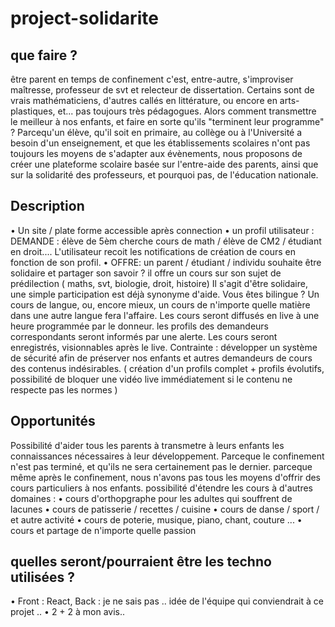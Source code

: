 # project-solidarite

## que faire ?
être parent en temps de confinement c'est, entre-autre, s'improviser maîtresse, professeur de svt et relecteur de dissertation.
Certains sont de vrais mathématiciens, d'autres callés en littérature, ou encore en arts-plastiques, et... pas toujours très pédagogues.
Alors comment transmettre le meilleur à nos enfants, et faire en sorte qu'ils "terminent leur programme" ?
Parcequ'un élève, qu'il soit en primaire, au collège ou à l'Université a besoin d'un enseignement, et que les établissements scolaires n'ont pas toujours les moyens de s'adapter aux évènements, nous proposons de créer une plateforme scolaire basée sur l'entre-aide des parents, ainsi que sur la solidarité des professeurs, et pourquoi pas, de l'éducation nationale.
## Description
• Un site / plate forme accessible après connection
• un profil utilisateur : DEMANDE : élève de 5èm cherche cours de math / élève de CM2 / étudiant en droit....
   L'utilisateur recoit les notifications de création de cours en fonction de son profil.
• OFFRE: un parent / étudiant / individu souhaite être solidaire et partager son savoir ? il offre un cours sur son sujet de prédilection ( maths, svt, biologie, droit, histoire) Il s'agit d'être solidaire, une simple participation est déjà synonyme d'aide. Vous êtes bilingue ? Un cours de langue, ou, encore mieux, un cours de n'importe quelle matière dans une autre langue fera l'affaire.
Les cours seront diffusés en live à une heure programmée par le donneur.
les profils des demandeurs correspondants seront informés par une alerte.
Les cours seront enregistrés, visionnables après le live.
Contrainte : développer un système de sécurité afin de préserver nos enfants et autres demandeurs de cours des contenus indésirables. ( création d'un profils complet + profils évolutifs, possibilité de bloquer une vidéo live immédiatement si le contenu ne respecte pas les normes )
## Opportunités
Possibilité d'aider tous les parents à transmetre à leurs enfants les connaissances nécessaires à leur développement.
Parceque le confinement n'est pas terminé, et qu'ils ne sera certainement pas le dernier.
parceque même après le confinement, nous n'avons pas tous les moyens d'offrir des cours particuliers à nos enfants.
possibilité d'étendre les cours à d'autres domaines :
• cours d'orthopgraphe pour les adultes qui souffrent de lacunes
• cours de patisserie / recettes / cuisine
• cours de danse / sport / et autre activité
• cours de poterie, musique, piano, chant, couture ...
• cours et partage de n'importe quelle passion
## quelles seront/pourraient être les techno utilisées ?
• Front : React, Back : je ne sais pas ..
idée de l'équipe qui conviendrait à ce projet ..
• 2 + 2 à mon avis..